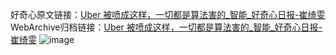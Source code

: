 好奇心原文链接：[Uber 被喷成这样，一切都是算法害的_智能_好奇心日报-崔绮雯](https://www.qdaily.com/articles/4463.html)
WebArchive归档链接：[Uber 被喷成这样，一切都是算法害的_智能_好奇心日报-崔绮雯](http://web.archive.org/web/20190623160910/https://www.qdaily.com/articles/4463.html)
![image](http://ww3.sinaimg.cn/large/007d5XDply1g3wfp4jdj1j30u02ho1kx)